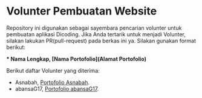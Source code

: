 # Volunter Pembuatan Website

Repository ini digunakan sebagai sayembara pencarian volunter untuk pembuatan aplikasi Dicoding. Jika Anda tertarik untuk menjadi Volunter, silakan lakukan PR(pull-request) pada berkas ini ya. Silakan gunakan format berikut:


**\* Nama Lengkap, [Nama Portofolio](Alamat Portofolio)**


Berikut daftar Volunter yang diterima:

* Asnabah, [Portofolio Asnabah](https://nabati17.github.io/).
* abansaG17, [Portofolio abansaG17](https://nabati17.github.io/).
